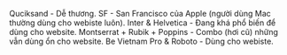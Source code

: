 Quciksand - Dễ thương.
SF - San Francisco của Apple (người dùng Mac thường dùng cho webiste luôn).
Inter & Helvetica - Đang khá phổ biến để dùng cho website.
Montserrat + Rubik + Poppins - Combo (hơi cũ) những vẫn dùng ổn cho website.
Be Vietnam Pro & Roboto - Dùng cho webiste.

